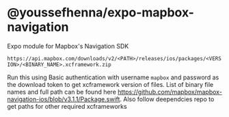 # @youssefhenna/expo-mapbox-navigation

Expo module for Mapbox's Navigation SDK

`https://api.mapbox.com/downloads/v2/<PATH>/releases/ios/packages/<VERSION>/<BINARY_NAME>.xcframework.zip`

Run this using Basic authentication with username `mapbox` and password as the download token to get xcframework version of files.
List of binary file names and full path can be found here https://github.com/mapbox/mapbox-navigation-ios/blob/v3.1.1/Package.swift. Also follow deependcies repo to get paths for other required xcframeworks
